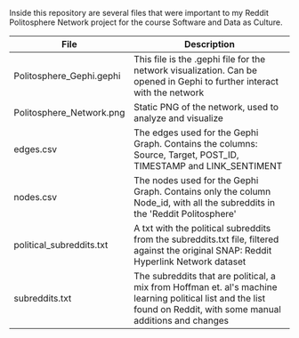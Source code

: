 Inside this repository are several files that were important to my Reddit Politosphere Network project for the course Software and Data as Culture.

| File | Description |
|----------|----------|
| Politosphere_Gephi.gephi   | This file is the .gephi file for the network visualization. Can be opened in Gephi to further interact with the network  |
| Politosphere_Network.png  | Static PNG of the network, used to analyze and visualize |
|   edges.csv | The edges used for the Gephi Graph. Contains the columns: Source, Target, POST_ID, TIMESTAMP and LINK_SENTIMENT  |
|   nodes.csv | The nodes used for the Gephi Graph. Contains only the column Node_id, with all the subreddits in the 'Reddit Politosphere' |
|   political_subreddits.txt | A txt with the political subreddits from the subreddits.txt file, filtered against the original SNAP: Reddit Hyperlink Network dataset |
|   subreddits.txt | The subreddits that are political, a mix from Hoffman et. al's machine learning political list and the list found on Reddit, with some manual additions and changes |


